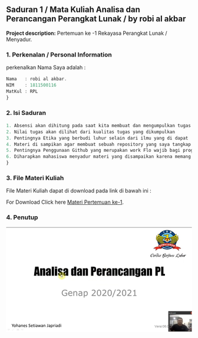 ## Saduran 1 / Mata Kuliah Analisa dan Perancangan Perangkat Lunak / by robi al akbar

**Project description:** Pertemuan ke -1 Rekayasa Perangkat Lunak /  Menyadur.

### 1. Perkenalan / Personal Information

perkenalkan Nama Saya adalah :

```javascript
Nama   : robi al akbar.
NIM    : 1811500116
MatKul : RPL 
}
```

### 2. Isi Saduran

```javascript
1. Absensi akan dihitung pada saat kita membuat dan mengumpulkan tugas
2. Nilai tugas akan dilihat dari kualitas tugas yang dikumpulkan
3. Pentingnya Etika yang berbudi luhur selain dari ilmu yang di dapat
4. Materi di sampikan agar membuat sebuah repository yang saya tangkap pak yohanes ingin membiasakan kita menggunakan repository github
5. Pentingnya Penggunaan Github yang merupakan work Flo wajib bagi programmer dan pak yohanes tau itu dan mencoba mengajarkan mahasiswa agar mahasiswa terbiasa menggunakan github
6. Diharapkan mahasiswa menyadur materi yang disampaikan karena memang menyadur atau merangkum dan sejenis nya sangat penting agar mahasiswa memahami materi yang disampaikan oleh dosen
}
```


### 3. File Materi Kuliah

File Materi Kuliah dapat di download pada link di bawah ini : 

For Download Click here [Materi Pertemuan ke-1](/pdf/sample_presentation.pdf).

### 4. Penutup
<img src="images/dummy_thumbnail_1.jpg?raw=true"/>